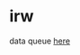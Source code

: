 # irw

data queue [here](https://docs.google.com/spreadsheets/d/13EzVbybU6pIrTq6xiivLvcN9h5OMi3wGM9W-xASpMVI/edit#gid=1076583183)

